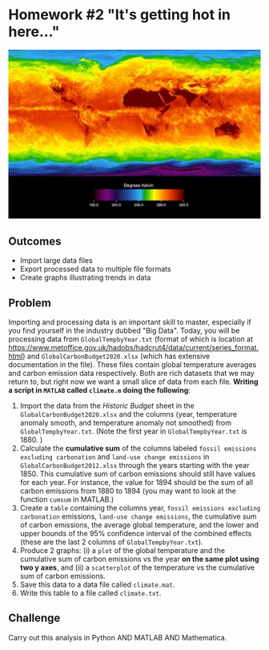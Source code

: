 # Homework #2 "It's getting hot in here..."

![Globe](https://github.com/tkelley3/hw2/blob/master/climatechange.jpg)

## Outcomes
- Import large data files 
- Export processed data to multiple file formats
- Create graphs illustrating trends in data

## Problem 
Importing and processing data is an important skill to master, especially if you find yourself in the industry dubbed "Big Data". Today, you will be processing data from `GlobalTempbyYear.txt` (format of which is location at https://www.metoffice.gov.uk/hadobs/hadcrut4/data/current/series_format.html) and `GlobalCarbonBudget2020.xlsx` (which has extensive documentation in the file). These files contain global temperature averages and carbon emission data respectively. Both are rich datasets that we may return to, but right now we want a small slice of data from each file. **Writing a script in `MATLAB` called `climate.m` doing the following**:
 
1. Import the data from the *Historic Budget* sheet in the `GlobalCarbonBudget2020.xlsx` and the columns (year, temperature anomaly smooth, and temperature anomaly not smoothed) from `GlobalTempbyYear.txt`. (Note the first year in `GlobalTempbyYear.txt` is 1880. )
1. Calculate the **cumulative sum** of the columns labeled `fossil emissions excluding carbonation` and `land-use change emissions` in `GlobalCarbonBudget2012.xlsx` through the years starting with the year 1850. This cumulative sum of carbon emissions should still have values for each year. For instance, the value for 1894 should be the sum of all carbon emissions from 1880 to 1894 (you may want to look at the function `cumsum` in MATLAB.)
1. Create a `table` containing the columns year, `fossil emissions excluding carbonation` emissions, `land-use change emissions`, the cumulative sum of carbon emissions, the average global temperature, and the lower and upper bounds of the 95% confidence interval of the combined effects (these are the last 2 columns of `GlobalTempbyYear.txt`).
1. Produce 2 graphs: (i) a `plot` of the global temperature and the cumulative sum of carbon emissions vs the year **on the same plot using two y axes**, and (ii) a `scatterplot` of the temperature vs the cumulative sum of carbon emissions.  
1. Save this data to a data file called `climate.mat`.
1. Write this table to a file called `climate.txt`.

## Challenge
Carry out this analysis in Python AND MATLAB AND Mathematica.
